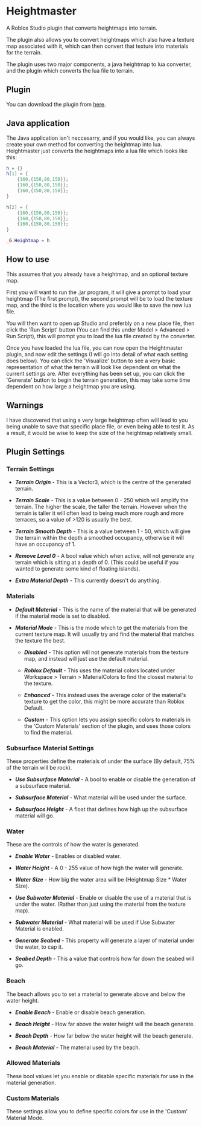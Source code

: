 # Heightmaster
A Roblox Studio plugin that converts heightmaps into terrain.

The plugin also allows you to convert heightmaps which also have a texture map associated with it, which can then convert that texture into materials for the terrain.

The plugin uses two major components, a java heightmap to lua converter, and the plugin which converts the lua file to terrain.

## Plugin
You can download the plugin from [here](https://www.roblox.com/library/2768461796/Heightmaster).

## Java application
The Java application isn't neccesarry, and if you would like, you can always create your own method for converting the heightmap into lua. Heightmaster just converts the heightmaps into a lua file which looks like this:
```lua
h = {}
h[1] = {
	{160,{150,80,150}};
	{160,{150,80,150}};
	{160,{150,80,150}};
}

h[2] = {
	{160,{150,80,150}};
	{160,{150,80,150}};
	{160,{150,80,150}};
}

_G.Heightmap = h
```
## How to use
This assumes that you already have a heightmap, and an optional texture map.

First you will want to run the .jar program, it will give a prompt to load your heightmap (The first prompt), the second prompt will be to load the texture map, and the third is the location where you would like to save the new lua file.

You will then want to open up Studio and preferbly on a new place file, then click the 'Run Script' button (You can find this under Model > Advanced > Run Script), this will prompt you to load the lua file created by the converter.

Once you have loaded the lua file, you can now open the Heightmaster plugin, and now edit the settings (I will go into detail of what each setting does below). You can click the 'Visualize' button to see a very basic representation of what the terrain will look like dependent on what the current settings are. After everything has been set up, you can click the 'Generate' button to begin the terrain generation, this may take some time dependent on how large a heightmap you are using.

## Warnings
I have discovered that using a very large heightmap often will lead to you being unable to save that specific place file, or even being able to test it. As a result, it would be wise to keep the size of the heightmap relatively small.

## Plugin Settings

### Terrain Settings

* _**Terrain Origin**_ - 
This is a Vector3, which is the centre of the generated terrain.

* _**Terrain Scale**_ - 
This is a value between 0 - 250 which will amplify the terrain. The higher the scale, the taller the terrain. However when the terrain is taller it will often lead to being much more rough and more terraces, so a value of >120 is usually the best.

* _**Terrain Smooth Depth**_ - 
This is a value between 1 - 50, which will give the terrain within the depth a smoothed occupancy, otherwise it will have an occupancy of 1.

* _**Remove Level 0**_ - 
A bool value which when active, will not generate any terrain which is sitting at a depth of 0. (This could be useful if you wanted to generate some kind of floating islands).

* _**Extra Material Depth**_ - 
This currently doesn't do anything.

### Materials

* _**Default Material**_ - 
This is the name of the material that will be generated if the material mode is set to disabled.

* _**Material Mode**_ - 
This is the mode which to get the materials from the current texture map. It will usually try and find the material that matches the texture the best.
	* _**Disabled**_ - 
	This option will not generate materials from the texture map, and instead will just use the default material.

	* _**Roblox Default**_ - 
	This uses the material colors located under Workspace > Terrain > MaterialColors to find the closest material to the texture.

	* _**Enhanced**_ - 
	This instead uses the average color of the material's texture to get the color, this might be more accurate than Roblox Default.

	* _**Custom**_ - 
	This option lets you assign specific colors to materials in the 'Custom Materials' section of the plugin, and uses those colors to find the material.

### Subsurface Material Settings
These properties define the materials of under the surface (By default, 75% of the terrain will be rock).

* _**Use Subsurface Material**_ - 
A bool to enable or disable the generation of a subsurface material.

* _**Subsurface Material**_ - 
What material will be used under the surface.

* _**Subsurface Height**_ - 
A float that defines how high up the subsurface material will go.

### Water
These are the controls of how the water is generated.

* _**Enable Water**_ - 
Enables or disabled water.

* _**Water Height**_ - 
A 0 - 255 value of how high the water will generate.

* _**Water Size**_ - 
How big the water area will be (Heightmap Size * Water Size).

* _**Use Subwater Material**_ - 
Enable or disable the use of a material that is under the water. (Rather than just using the material from the texture map).

* _**Subwater Material**_ - 
What material will be used if Use Subwater Material is enabled.

* _**Generate Seabed**_ - 
This property will generate a layer of material under the water, to cap it.

* _**Seabed Depth**_ - 
This a value that controls how far down the seabed will go.

### Beach
The beach allows you to set a material to generate above and below the water height.

* _**Enable Beach**_ - 
Enable or disable beach generation.

* _**Beach Height**_ - 
How far above the water height will the beach generate.

* _**Beach Depth**_ - 
How far below the water height will the beach generate.

* _**Beach Material**_ - 
The material used by the beach.

### Allowed Materials
These bool values let you enable or disable specific materials for use in the material generation.

### Custom Materials
These settings allow you to define specific colors for use in the 'Custom' Material Mode.
